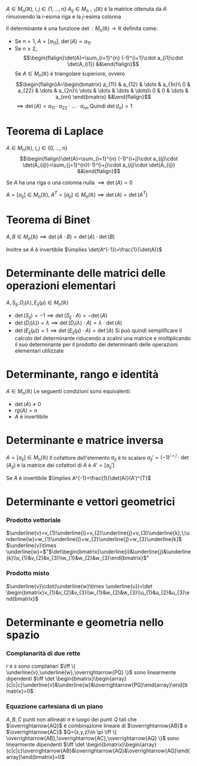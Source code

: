 $A\in M_{n}(\mathbb{R}),\;i,j\in \{ 1,\dots,n \}$
$A_{ij}\in M_{n-1}(\mathbb{R})$ è la matrice ottenuta da $A$ rimuovendo la $i$-esima riga e la $j$-esima colonna

Il determinante è una funzione $\det:M_{n}(\mathbb{R})\to \mathbb{R}$ definita come:
 - Se $n=1,\;A=[a_{11}]$, $\det(A)=a_{11}$
 - Se $n\geq2$, $$\begin{flalign}\det(A)=\sum_{i=1}^{n} (-1)^{i+1}\cdot a_{i1}\cdot \det(A_{i1}) &&\end{flalign}$$
 Se $A\in M_{n}(\mathbb{R})$ è triangolare superiore, ovvero
 $$\begin{flalign}A=\begin{bmatrix}
a_{11} & a_{12} & \dots & a_{1n}\\
0 & a_{22} & \dots & a_{2n}\\
\dots & \dots & \dots & \dots\\
0 & 0 & \dots & a_{nn}
\end{bmatrix} &&\end{flalign}$$
$\implies \det(A)=a_{11}\cdot a_{22}\cdot {\dots}\cdot a_{nn}$
Quindi $\det(I_{n})=1$

# Teorema di Laplace
$A\in M_{n}(\mathbb{R}),\;i,j\in \{ 0,\dots,n \}$
$$\begin{flalign}\det(A)=\sum_{i=1}^{n} (-1)^{i+j}\cdot a_{ij}\cdot \det(A_{ij})=\sum_{j=1}^{n}(-1)^{i+j}\cdot a_{ij}\cdot \det(A_{ij})  &&\end{flalign}$$

Se $A$ ha una riga o una colonna nulla $\implies \det(A) = 0$

$A=[a_{ij}]\in M_{n}(\mathbb{R}),\;A^{T}=[a_{ji}]\in M_{n}(\mathbb{R}) \implies \det(A)=\det(A^{T})$

# Teorema di Binet
$A,B\in M_{n}(\mathbb{R})\implies \det(A\cdot B)=\det(A)\cdot \det(B)$

Inoltre se $A$ è invertibile $\implies \det(A^{-1})=\frac{1}{\det(A)}$

# Determinante delle matrici delle operazioni elementari
$A,S_{ij},D_{i}(\lambda),E_{ij}(\mu)\in M_{n}(\mathbb{R})$
- $\det(S_{ij})=-1\implies \det(S_{ij}\cdot A)=-\det(A)$
- $\det(D_{i}(\lambda))=\lambda\implies \det(D_{i}(\lambda)\cdot A)=\lambda\cdot \det(A)$
- $\det(E_{ij}(\mu))=1\implies \det(E_{ij}(\mu)\cdot A)=\det(A)$
Si può quindi semplificare il calcolo del determinante riducendo a scalini una matrice e moltiplicando il suo determinante per il prodotto dei determinanti delle operazioni elementari utilizzate

# Determinante, rango e identità
$A\in M_{n}(\mathbb{R})$
Le seguenti condizioni sono equivalenti:
- $\det(A)\neq0$
- $rg(A)=n$
- $A$ è invertibile

# Determinante e matrice inversa
$A=[a_{ij}]\in M_{n}(\mathbb{R})$
Il cofattore dell'elemento $a_{ij}$ è lo scalare $a_{ij}'=(-1)^{i+j}\cdot \det(A_{ij})$ e la matrice dei cofattori di $A$ è $A'=[a_{ij}']$

Se $A$ è invertibile $\implies A^{-1}=\frac{1}{\det(A)}(A')^{T}$

# Determinante e vettori geometrici
### Prodotto vettoriale
$\underline{v}=v_{1}\underline{i}+v_{2}\underline{j}+v_{3}\underline{k},\;\underline{w}=w_{1}\underline{i}+w_{2}\underline{j}+w_{3}\underline{k}$
$\underline{v}\times \underline{w}=$"$\det\begin{bmatrix}\underline{i}&\underline{j}&\underline{k}\\v_{1}&v_{2}&v_{3}\\w_{1}&w_{2}&w_{3}\end{bmatrix}$"

### Prodotto misto
$\underline{v}\cdot(\underline{w}\times \underline{u})=\det \begin{bmatrix}v_{1}&v_{2}&v_{3}\\w_{1}&w_{2}&w_{3}\\u_{1}&u_{2}&u_{3}\end{bmatrix}$

# Determinante e geometria nello spazio
### Complanarità di due rette
$r$ e $s$ sono complanari $\iff \{ \underline{v},\underline{w},\overrightarrow{PQ} \}$ sono linearmente dipendenti $\iff \det \begin{bmatrix}\begin{array}{c|c|c}\underline{v}&\underline{w}&\overrightarrow{PQ}\end{array}\end{bmatrix}=0$

### Equazione cartesiana di un piano
$A,B,C$ punti non allineati
$\pi$ è luogo dei punti $Q$ tali che $\overrightarrow{AQ}$ è combinazione lineare di $\overrightarrow{AB}$ e $\overrightarrow{AC}$
$Q=(x,y,z)\in \pi \iff \{ \overrightarrow{AB},\overrightarrow{AC},\overrightarrow{AQ} \}$ sono linearmente dipendenti $\iff \det \begin{bmatrix}\begin{array}{c|c|c}\overrightarrow{AB}&\overrightarrow{AQ}&\overrightarrow{AQ}\end{array}\end{bmatrix}=0$

